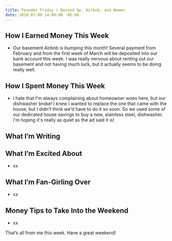```yaml
---
title: Founder Friday | Bossed Up, Airbnb, and Women
date: 2018-03-09 14:00:00 -05:00
---
```


## How I Earned Money This Week

* Our basement Airbnb is bumping this month! Several payment from February and from the first week of March will be deposited into our bank account this week. I was really nervous about renting out our basement and not having much luck, but it actually seems to be doing really well. 

## **How I Spent Money This Week**

* I hate that I'm always complaining about homeowner woes here, but our dishwasher broke! I knew I wanted to replace the one that came with the house, but I didn't think we'd have to do it so soon. So we used some of our dedicated house savings to buy a new, stainless steel, dishwasher. I'm hoping it's really as quiet as the ad said it is!

## **What I’m Writing**

## **What I’m Excited About**

* xx

## **What I’m Fan-Girling Over**

* xx

## **Money Tips to Take Into the Weekend**

* xx

That’s all from me this week. Have a great weekend!